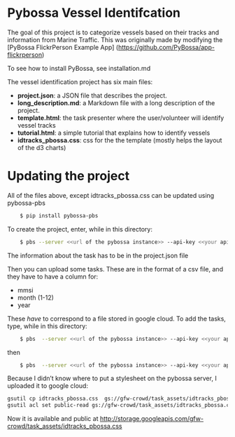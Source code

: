 # Pybossa Vessel Identifcation

The goal of this project is to categorize vessels based on their tracks and information from Marine Traffic. This was originally made by modifying the [PyBossa FlickrPerson Example App] (https://github.com/PyBossa/app-flickrperson)

To see how to install PyBossa, see installation.md

The vessel identification project has six main files:

* **project.json**: a JSON file that describes the project.
* **long_description.md**: a Markdown file with a long description of the
  project.
* **template.html**: the task presenter where the user/volunteer will identify vessel tracks
* **tutorial.html**: a simple tutorial that explains how to identify vessels
* **idtracks_pbossa.css**: css for the the template (mostly helps the layout of the d3 charts)

# Updating the project
All of the files above, except idtracks_pbossa.css can be updated using pybossa-pbs

```bash
    $ pip install pybossa-pbs
```

To create the project, enter, while in this directory:

```bash
    $ pbs --server <<url of the pybossa instance>> --api-key <<your api key>>  create_project
```
The information about the task has to be in the project.json file

Then you can upload some tasks. These are in the format of a csv file, and they have to have a column for:
* mmsi
* month (1-12)
* year

These _have_ to correspond to a file stored in google cloud. 
To add the tasks, type, while in this directory: 

```bash
    $ pbs  --server <<url of the pybossa instance>> --api-key <<your api key>> add_tasks --tasks-file <<task file name.csv>>
```
then
```bash
    $ pbs  --server <<url of the pybossa instance>> --api-key <<your api key>> update_project
```

Because I didn’t know where to put a stylesheet on the pybossa server, I uploaded it to google cloud:

```bash
gsutil cp idtracks_pbossa.css  gs://gfw-crowd/task_assets/idtracks_pbossa.css
gsutil acl set public-read gs://gfw-crowd/task_assets/idtracks_pbossa.css
```
Now it is available and public at http://storage.googleapis.com/gfw-crowd/task_assets/idtracks_pbossa.css  
